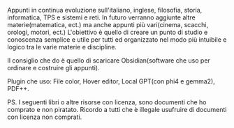 Appunti in continua evoluzione sull'italiano, inglese, filosofia, storia, informatica, TPS e sistemi e reti.
In futuro verranno aggiunte altre materie(matematica, ect.) ma anche appunti più vari(cinema, scacchi, orologi, motori, ect.)
L'obiettivo è quello di creare un punto di studio e conoscenza semplice e utile per tutti ed organizzato nel modo più intuibile e logico tra le varie materie e discipline.

Il consiglio che do è quello di scaricare Obsidian(software che uso per ordinare e costruire gli appunti).

Plugin che uso: File color, Hover editor, Local GPT(con phi4 e gemma2), PDF++.

PS. I seguenti libri o altre risorse con licenza, sono documenti che ho comprato e non piratato. Ricordo a tutti che è illegale usufruire di documenti con licenza non comprati.
